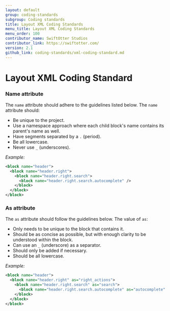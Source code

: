 ```yaml
---
layout: default
group: coding-standards
subgroup: Coding standards
title: Layout XML Coding Standards
menu_title: Layout XML Coding Standards
menu_order: 100
contributor_name: SwiftOtter Studios
contributor_link: https://swiftotter.com/
version: 2.1
github_link: coding-standards/xml-coding-standard.md
---
```


# Layout XML Coding Standard

### Name attribute

The `name` attribute should adhere to the guidelines listed below. The `name` attribute should:

- Be unique to the project.
- Use a namespace approach where each child block's name contains its parent's name as well.
- Have segments separated by a `.` (period).
- Be all lowercase.
- Never use `_` (underscores).

*Example:*

```xml
<block name="header">
  <block name="header.right">
    <block name="header.right.search">
      <block name="header.right.search.autocomplete" />
    </block>
  </block>
</block>
```

### As attribute

The `as` attribute should follow the guidelines below. The value of `as`:

- Only needs to be unique to the block that contains it.
- Should be as concise as possible, but with enough clarity to be understood within the block.
- Can use an `_` (underscore) as a separator.
- Should only be added if necessary.
- Should be all lowercase.


*Example:*

```xml
<block name="header">
  <block name="header.right" as="right_actions">
    <block name="header.right.search" as="search">
      <block name="header.right.search.autocomplete" as="autocomplete" />
    </block>
  </block>
</block>
```
